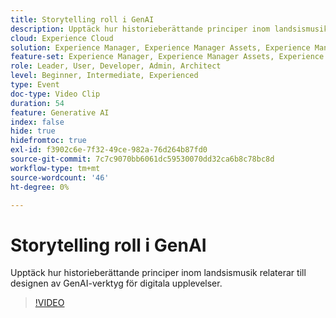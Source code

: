```yaml
---
title: Storytelling roll i GenAI
description: Upptäck hur historieberättande principer inom landsismusik relaterar till designen av GenAI-verktyg för digitala upplevelser.
cloud: Experience Cloud
solution: Experience Manager, Experience Manager Assets, Experience Manager Forms, Experience Manager Sites
feature-set: Experience Manager, Experience Manager Assets, Experience Manager Forms, Experience Manager Sites
role: Leader, User, Developer, Admin, Architect
level: Beginner, Intermediate, Experienced
type: Event
doc-type: Video Clip
duration: 54
feature: Generative AI
index: false
hide: true
hidefromtoc: true
exl-id: f3902c6e-7f32-49ce-982a-76d264b87fd0
source-git-commit: 7c7c9070bb6061dc59530070dd32ca6b8c78bc8d
workflow-type: tm+mt
source-wordcount: '46'
ht-degree: 0%

---
```


# Storytelling roll i GenAI

Upptäck hur historieberättande principer inom landsismusik relaterar till designen av GenAI-verktyg för digitala upplevelser.

>[!VIDEO](https://video.tv.adobe.com/v/3462013/?learn=on&enablevpops&captions=swe)
